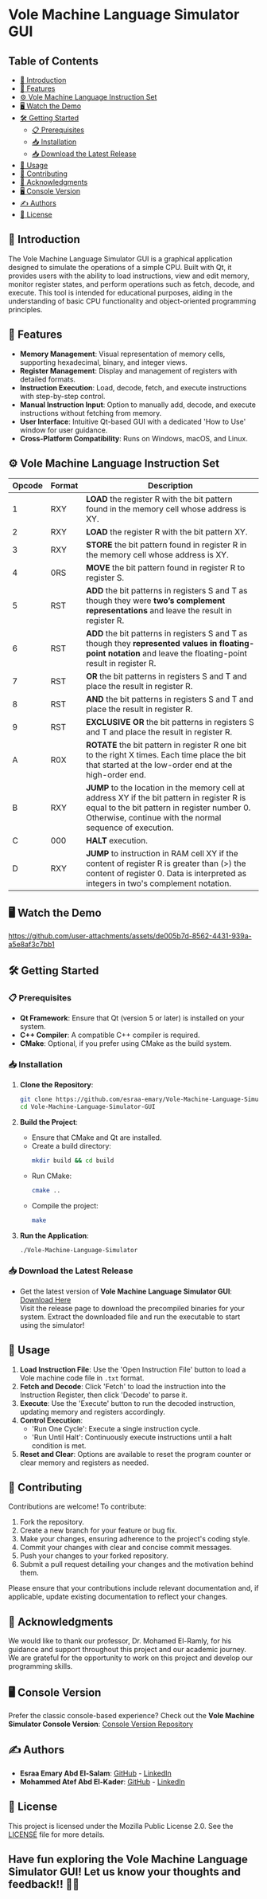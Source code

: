 # Vole Machine Language Simulator GUI

## Table of Contents

- [📌 Introduction](#-introduction)
- [🚀 Features](#-features)
- [⚙️ Vole Machine Language Instruction Set](#️-vole-machine-language-instruction-set)
- [🖥️ Watch the Demo](#️-watch-the-demo)
- [🛠️ Getting Started](#️-getting-started)
  - [📋 Prerequisites](#-prerequisites)
  - [📥 Installation](#-installation)
  - [📥 Download the Latest Release](#-download-the-latest-release)
- [📌 Usage](#-usage)
- [🤝 Contributing](#-contributing)
- [🌟 Acknowledgments](#-acknowledgments)
- [🖥️ Console Version](#️-console-version)
- [✍️ Authors](#️-authors)
- [📜 License](#-license)

## 📌 Introduction

The Vole Machine Language Simulator GUI is a graphical application designed to simulate the operations of a simple CPU. Built with Qt, it provides users with the ability to load instructions, view and edit memory, monitor register states, and perform operations such as fetch, decode, and execute. This tool is intended for educational purposes, aiding in the understanding of basic CPU functionality and object-oriented programming principles.

## 🚀 Features

- **Memory Management**: Visual representation of memory cells, supporting hexadecimal, binary, and integer views.
- **Register Management**: Display and management of registers with detailed formats.
- **Instruction Execution**: Load, decode, fetch, and execute instructions with step-by-step control.
- **Manual Instruction Input**: Option to manually add, decode, and execute instructions without fetching from memory.
- **User Interface**: Intuitive Qt-based GUI with a dedicated 'How to Use' window for user guidance.
- **Cross-Platform Compatibility**: Runs on Windows, macOS, and Linux.

## ⚙️ Vole Machine Language Instruction Set
| **Opcode** | **Format** | **Description** |
|--------|--------|-------------|
| 1      | RXY    | **LOAD** the register R with the bit pattern found in the memory cell whose address is XY. |
| 2      | RXY    | **LOAD** the register R with the bit pattern XY. |
| 3      | RXY    | **STORE** the bit pattern found in register R in the memory cell whose address is XY. |
| 4      | 0RS    | **MOVE** the bit pattern found in register R to register S. |
| 5      | RST    | **ADD** the bit patterns in registers S and T as though they were **two’s complement representations** and leave the result in register R. |
| 6      | RST    | **ADD** the bit patterns in registers S and T as though they **represented values in floating-point notation** and leave the floating-point result in register R. |
| 7      | RST    | **OR** the bit patterns in registers S and T and place the result in register R. |
| 8      | RST    | **AND** the bit patterns in registers S and T and place the result in register R. |
| 9      | RST    | **EXCLUSIVE OR** the bit patterns in registers S and T and place the result in register R. |
| A      | R0X    | **ROTATE** the bit pattern in register R one bit to the right X times. Each time place the bit that started at the low-order end at the high-order end. |
| B      | RXY    | **JUMP** to the location in the memory cell at address XY if the bit pattern in register R is equal to the bit pattern in register number 0. Otherwise, continue with the normal sequence of execution. |
| C      | 000    | **HALT** execution. |
| D      | RXY    | **JUMP** to instruction in RAM cell XY if the content of register R is greater than (>) the content of register 0. Data is interpreted as integers in two's complement notation. |


## 🖥️ Watch the Demo

https://github.com/user-attachments/assets/de005b7d-8562-4431-939a-a5e8af3c7bb1


## 🛠️ Getting Started
### 📋 Prerequisites

- **Qt Framework**: Ensure that Qt (version 5 or later) is installed on your system.
- **C++ Compiler**: A compatible C++ compiler is required.
- **CMake**: Optional, if you prefer using CMake as the build system.

### 📥 Installation

1. **Clone the Repository**:
   ```bash
   git clone https://github.com/esraa-emary/Vole-Machine-Language-Simulator-GUI.git
   cd Vole-Machine-Language-Simulator-GUI
   ```

2. **Build the Project**:
   - Ensure that CMake and Qt are installed.
   - Create a build directory:
     ```bash
     mkdir build && cd build
     ```
   - Run CMake:
     ```bash
     cmake ..
     ```
   - Compile the project:
     ```bash
     make
     ```

3. **Run the Application**:
   ```bash
   ./Vole-Machine-Language-Simulator
   ```

### 📥 Download the Latest Release

- Get the latest version of **Vole Machine Language Simulator GUI**: [Download Here](https://github.com/esraa-emary/Vole-Machine-Language-Simulator-GUI/releases/latest) <br>
Visit the release page to download the precompiled binaries for your system. Extract the downloaded file and run the executable to start using the simulator!

## 📌 Usage

1. **Load Instruction File**: Use the 'Open Instruction File' button to load a Vole machine code file in `.txt` format.
2. **Fetch and Decode**: Click 'Fetch' to load the instruction into the Instruction Register, then click 'Decode' to parse it.
3. **Execute**: Use the 'Execute' button to run the decoded instruction, updating memory and registers accordingly.
4. **Control Execution**:
   - 'Run One Cycle': Execute a single instruction cycle.
   - 'Run Until Halt': Continuously execute instructions until a halt condition is met.
5. **Reset and Clear**: Options are available to reset the program counter or clear memory and registers as needed.

## 🤝 Contributing

Contributions are welcome! To contribute:

1. Fork the repository.
2. Create a new branch for your feature or bug fix.
3. Make your changes, ensuring adherence to the project's coding style.
4. Commit your changes with clear and concise commit messages.
5. Push your changes to your forked repository.
6. Submit a pull request detailing your changes and the motivation behind them.

Please ensure that your contributions include relevant documentation and, if applicable, update existing documentation to reflect your changes.

## 🌟 Acknowledgments

We would like to thank our professor, Dr. Mohamed El-Ramly, for his guidance and support throughout this project and our academic journey. We are grateful for the opportunity to work on this project and develop our programming skills.

## 🖥️ Console Version

Prefer the classic console-based experience? Check out the **Vole Machine Simulator Console Version**: [Console Version Repository](https://github.com/esraa-emary/Vole-Machine-Language-Simulator)

## ✍️ Authors

- **Esraa Emary Abd El-Salam**: [GitHub](https://github.com/esraa-emary) - [LinkedIn](https://www.linkedin.com/in/esraa-emary-b372b8303/)
- **Mohammed Atef Abd El-Kader**: [GitHub](https://github.com/Mohammed-3tef) - [LinkedIn](https://www.linkedin.com/in/mohammed-atef-b0a408299/)


## 📜 License

This project is licensed under the Mozilla Public License 2.0. See the [LICENSE](https://github.com/esraa-emary/Vole-Machine-Language-Simulator-GUI/blob/main/LICENSE) file for more details.

## Have fun exploring the Vole Machine Language Simulator GUI! Let us know your thoughts and feedback!! 🎉🤖
